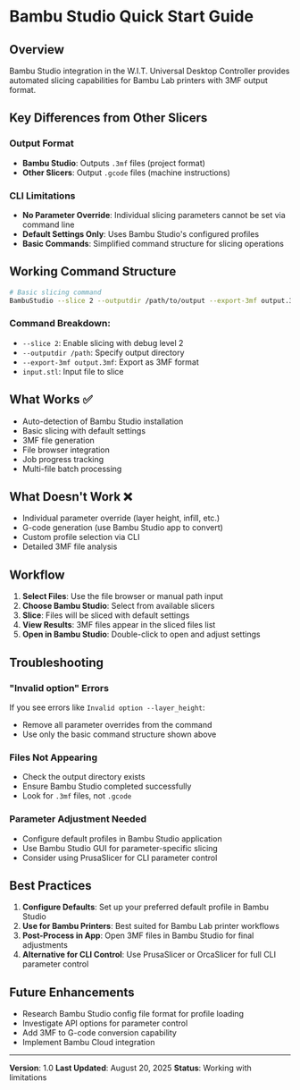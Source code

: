 # Bambu Studio Quick Start Guide

## Overview
Bambu Studio integration in the W.I.T. Universal Desktop Controller provides automated slicing capabilities for Bambu Lab printers with 3MF output format.

## Key Differences from Other Slicers

### Output Format
- **Bambu Studio**: Outputs `.3mf` files (project format)
- **Other Slicers**: Output `.gcode` files (machine instructions)

### CLI Limitations
- **No Parameter Override**: Individual slicing parameters cannot be set via command line
- **Default Settings Only**: Uses Bambu Studio's configured profiles
- **Basic Commands**: Simplified command structure for slicing operations

## Working Command Structure

```bash
# Basic slicing command
BambuStudio --slice 2 --outputdir /path/to/output --export-3mf output.3mf input.stl
```

### Command Breakdown:
- `--slice 2`: Enable slicing with debug level 2
- `--outputdir /path`: Specify output directory
- `--export-3mf output.3mf`: Export as 3MF format
- `input.stl`: Input file to slice

## What Works ✅
- Auto-detection of Bambu Studio installation
- Basic slicing with default settings
- 3MF file generation
- File browser integration
- Job progress tracking
- Multi-file batch processing

## What Doesn't Work ❌
- Individual parameter override (layer height, infill, etc.)
- G-code generation (use Bambu Studio app to convert)
- Custom profile selection via CLI
- Detailed 3MF file analysis

## Workflow

1. **Select Files**: Use the file browser or manual path input
2. **Choose Bambu Studio**: Select from available slicers
3. **Slice**: Files will be sliced with default settings
4. **View Results**: 3MF files appear in the sliced files list
5. **Open in Bambu Studio**: Double-click to open and adjust settings

## Troubleshooting

### "Invalid option" Errors
If you see errors like `Invalid option --layer_height`:
- Remove all parameter overrides from the command
- Use only the basic command structure shown above

### Files Not Appearing
- Check the output directory exists
- Ensure Bambu Studio completed successfully
- Look for `.3mf` files, not `.gcode`

### Parameter Adjustment Needed
- Configure default profiles in Bambu Studio application
- Use Bambu Studio GUI for parameter-specific slicing
- Consider using PrusaSlicer for CLI parameter control

## Best Practices

1. **Configure Defaults**: Set up your preferred default profile in Bambu Studio
2. **Use for Bambu Printers**: Best suited for Bambu Lab printer workflows
3. **Post-Process in App**: Open 3MF files in Bambu Studio for final adjustments
4. **Alternative for CLI Control**: Use PrusaSlicer or OrcaSlicer for full CLI parameter control

## Future Enhancements

- Research Bambu Studio config file format for profile loading
- Investigate API options for parameter control
- Add 3MF to G-code conversion capability
- Implement Bambu Cloud integration

---

**Version**: 1.0
**Last Updated**: August 20, 2025
**Status**: Working with limitations